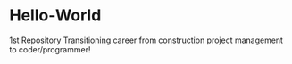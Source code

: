 # Hello-World
1st Repository
Transitioning career from construction project management to coder/programmer!
